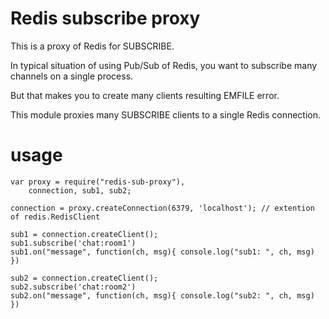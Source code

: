 # Redis subscribe proxy

This is a proxy of Redis for SUBSCRIBE.

In typical situation of using Pub/Sub of Redis, you want to subscribe many channels on a single process.

But that makes you to create many clients resulting EMFILE error.

This module proxies many SUBSCRIBE clients to a single Redis connection.

# usage
    var proxy = require("redis-sub-proxy"),
        connection, sub1, sub2;

    connection = proxy.createConnection(6379, 'localhost'); // extention of redis.RedisClient

    sub1 = connection.createClient();
    sub1.subscribe('chat:room1')
    sub1.on("message", function(ch, msg){ console.log("sub1: ", ch, msg) })

    sub2 = connection.createClient();
    sub2.subscribe('chat:room2')
    sub2.on("message", function(ch, msg){ console.log("sub2: ", ch, msg) })
